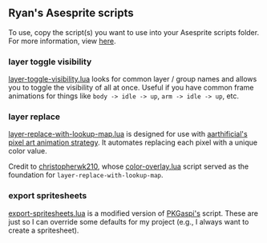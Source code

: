 
## Ryan's Asesprite scripts

To use, copy the script(s) you want to use into your Asesprite scripts folder. For more information, view [here](https://community.aseprite.org/t/aseprite-scripts-collection/3599).

### layer toggle visibility

[layer-toggle-visibility.lua](layer-toggle-visibility.lua) looks for common layer / group names and allows you to toggle the visibility of all at once. Useful if you have common frame animations for things like `body -> idle -> up`, `arm -> idle -> up`, etc.

### layer replace

[layer-replace-with-lookup-map.lua](layer-replace-with-lookup-map.lua) is designed for use with [aarthificial's pixel art animation strategy](https://www.youtube.com/watch?v=nYch_TIkq6w&t=435s). It automates replacing each pixel with a unique color value.

Credit to [christopherwk210](https://github.com/christopherwk210), whose [color-overlay.lua](https://github.com/christopherwk210/aseprite-scripts/blob/master/image/color-overlay.lua) script served as the foundation for `layer-replace-with-lookup-map`.

### export spritesheets

[export-spritesheets.lua](export-spritesheets.lua) is a modified version of [PKGaspi's](https://github.com/PKGaspi/AsepriteScripts) script. These are just so I can override some defaults for my project (e.g., I always want to create a spritesheet).
